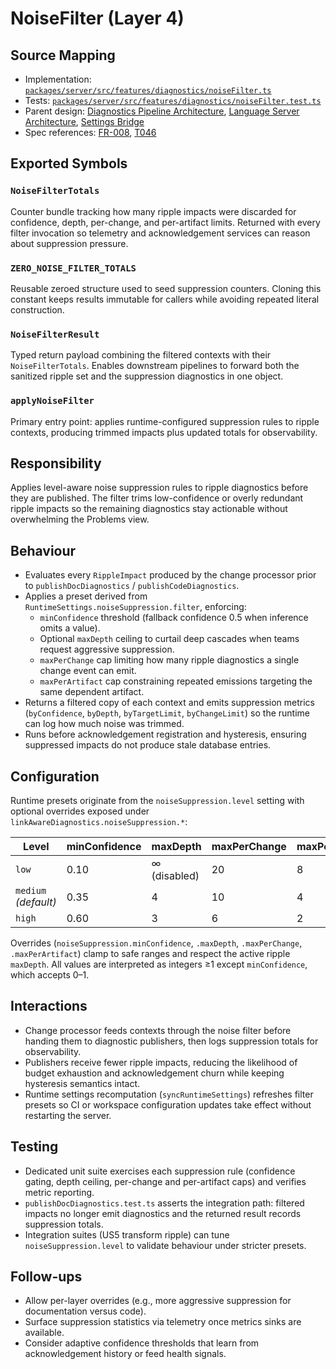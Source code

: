 # NoiseFilter (Layer 4)

## Source Mapping
- Implementation: [`packages/server/src/features/diagnostics/noiseFilter.ts`](../../../packages/server/src/features/diagnostics/noiseFilter.ts)
- Tests: [`packages/server/src/features/diagnostics/noiseFilter.test.ts`](../../../packages/server/src/features/diagnostics/noiseFilter.test.ts)
- Parent design: [Diagnostics Pipeline Architecture](../../layer-3/diagnostics-pipeline.mdmd.md), [Language Server Architecture](../../layer-3/language-server-architecture.mdmd.md), [Settings Bridge](../../layer-4/server-settings/settingsBridge.mdmd.md)
- Spec references: [FR-008](../../../specs/001-link-aware-diagnostics/spec.md#functional-requirements), [T046](../../../specs/001-link-aware-diagnostics/tasks.md)

## Exported Symbols

### `NoiseFilterTotals`
Counter bundle tracking how many ripple impacts were discarded for confidence, depth, per-change, and per-artifact limits. Returned with every filter invocation so telemetry and acknowledgement services can reason about suppression pressure.

### `ZERO_NOISE_FILTER_TOTALS`
Reusable zeroed structure used to seed suppression counters. Cloning this constant keeps results immutable for callers while avoiding repeated literal construction.

### `NoiseFilterResult`
Typed return payload combining the filtered contexts with their `NoiseFilterTotals`. Enables downstream pipelines to forward both the sanitized ripple set and the suppression diagnostics in one object.

### `applyNoiseFilter`
Primary entry point: applies runtime-configured suppression rules to ripple contexts, producing trimmed impacts plus updated totals for observability.

## Responsibility
Applies level-aware noise suppression rules to ripple diagnostics before they are published. The filter trims low-confidence or overly redundant ripple impacts so the remaining diagnostics stay actionable without overwhelming the Problems view.

## Behaviour
- Evaluates every `RippleImpact` produced by the change processor prior to `publishDocDiagnostics` / `publishCodeDiagnostics`.
- Applies a preset derived from `RuntimeSettings.noiseSuppression.filter`, enforcing:
  - `minConfidence` threshold (fallback confidence 0.5 when inference omits a value).
  - Optional `maxDepth` ceiling to curtail deep cascades when teams request aggressive suppression.
  - `maxPerChange` cap limiting how many ripple diagnostics a single change event can emit.
  - `maxPerArtifact` cap constraining repeated emissions targeting the same dependent artifact.
- Returns a filtered copy of each context and emits suppression metrics (`byConfidence`, `byDepth`, `byTargetLimit`, `byChangeLimit`) so the runtime can log how much noise was trimmed.
- Runs before acknowledgement registration and hysteresis, ensuring suppressed impacts do not produce stale database entries.

## Configuration
Runtime presets originate from the `noiseSuppression.level` setting with optional overrides exposed under `linkAwareDiagnostics.noiseSuppression.*`:

| Level | minConfidence | maxDepth | maxPerChange | maxPerArtifact |
|-------|---------------|----------|--------------|----------------|
| `low` | 0.10 | ∞ (disabled) | 20 | 8 |
| `medium` *(default)* | 0.35 | 4 | 10 | 4 |
| `high` | 0.60 | 3 | 6 | 2 |

Overrides (`noiseSuppression.minConfidence`, `.maxDepth`, `.maxPerChange`, `.maxPerArtifact`) clamp to safe ranges and respect the active ripple `maxDepth`. All values are interpreted as integers ≥1 except `minConfidence`, which accepts 0–1.

## Interactions
- Change processor feeds contexts through the noise filter before handing them to diagnostic publishers, then logs suppression totals for observability.
- Publishers receive fewer ripple impacts, reducing the likelihood of budget exhaustion and acknowledgement churn while keeping hysteresis semantics intact.
- Runtime settings recomputation (`syncRuntimeSettings`) refreshes filter presets so CI or workspace configuration updates take effect without restarting the server.

## Testing
- Dedicated unit suite exercises each suppression rule (confidence gating, depth ceiling, per-change and per-artifact caps) and verifies metric reporting.
- `publishDocDiagnostics.test.ts` asserts the integration path: filtered impacts no longer emit diagnostics and the returned result records suppression totals.
- Integration suites (US5 transform ripple) can tune `noiseSuppression.level` to validate behaviour under stricter presets.

## Follow-ups
- Allow per-layer overrides (e.g., more aggressive suppression for documentation versus code).
- Surface suppression statistics via telemetry once metrics sinks are available.
- Consider adaptive confidence thresholds that learn from acknowledgement history or feed health signals.
